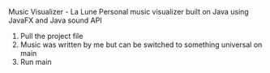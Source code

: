 Music Visualizer - La Lune
Personal music visualizer built on Java using JavaFX and Java sound API
  1. Pull the project file
  2. Music was written by me but can be switched to something universal on main
  3. Run main
